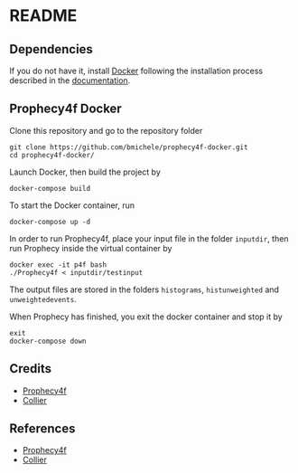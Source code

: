 # README

## Dependencies

If you do not have it, install [Docker](https://www.docker.com) following the installation process described in the [documentation](https://docs.docker.com/install/).

## Prophecy4f Docker

Clone this repository and go to the repository folder

```
git clone https://github.com/bmichele/prophecy4f-docker.git
cd prophecy4f-docker/
```

Launch Docker, then build the project by

```
docker-compose build
```

To start the Docker container, run

```
docker-compose up -d
```

In order to run Prophecy4f, place your input file in the folder `inputdir`, then run Prophecy inside the virtual container by

```
docker exec -it p4f bash
./Prophecy4f < inputdir/testinput
```

The output files are stored in the folders `histograms`, `histunweighted` and `unweightedevents`.

When Prophecy has finished, you exit the docker container and stop it by

```
exit
docker-compose down
```

## Credits

 * [Prophecy4f](https://prophecy4f.hepforge.org)
 * [Collier](https://collier.hepforge.org/index.html)

## References

 * [Prophecy4f](https://prophecy4f.hepforge.org/documentation.html)
 * [Collier](https://collier.hepforge.org/documentation.html)
